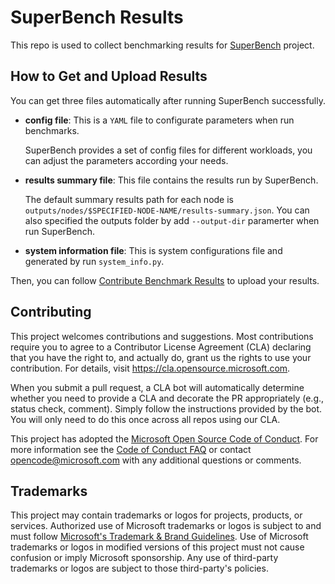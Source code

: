 # SuperBench Results

This repo is used to collect benchmarking results for [SuperBench](https://github.com/microsoft/superbenchmark) project.

## How to Get and Upload Results

You can get three files automatically after running SuperBench successfully.
- **config file**: This is a `YAML` file to configurate parameters when run benchmarks. 
  
  SuperBench provides a set of config files for different workloads, you can adjust the parameters according your needs. 

- **results summary file**: This file contains the results run by SuperBench. 
  
  The default summary results path for each node is `outputs/nodes/$SPECIFIED-NODE-NAME/results-summary.json`. You can also specified the outputs folder by add `--output-dir` paramerter when run SuperBench.

- **system information file**: This is system configurations file and generated by run `system_info.py`.

Then, you can follow [Contribute Benchmark Results](https://microsoft.github.io/superbenchmark/docs/developer-guides/contributing#contribute-benchmark-results) to upload your results.

## Contributing

This project welcomes contributions and suggestions.  Most contributions require you to agree to a
Contributor License Agreement (CLA) declaring that you have the right to, and actually do, grant us
the rights to use your contribution. For details, visit https://cla.opensource.microsoft.com.

When you submit a pull request, a CLA bot will automatically determine whether you need to provide
a CLA and decorate the PR appropriately (e.g., status check, comment). Simply follow the instructions
provided by the bot. You will only need to do this once across all repos using our CLA.

This project has adopted the [Microsoft Open Source Code of Conduct](https://opensource.microsoft.com/codeofconduct/).
For more information see the [Code of Conduct FAQ](https://opensource.microsoft.com/codeofconduct/faq/) or
contact [opencode@microsoft.com](mailto:opencode@microsoft.com) with any additional questions or comments.

## Trademarks

This project may contain trademarks or logos for projects, products, or services. Authorized use of Microsoft 
trademarks or logos is subject to and must follow 
[Microsoft's Trademark & Brand Guidelines](https://www.microsoft.com/en-us/legal/intellectualproperty/trademarks/usage/general).
Use of Microsoft trademarks or logos in modified versions of this project must not cause confusion or imply Microsoft sponsorship.
Any use of third-party trademarks or logos are subject to those third-party's policies.
